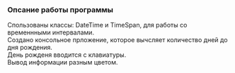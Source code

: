 ### Опсание работы программы  
Спользованы классы:  DateTime и TimeSpan, для работы со  временнными интервалами.  
Создано консольное прложение, которое вычсляет количество дней до дня рождения.  
День рожденя вводится с клавиатуры.  
Вывод информации разным цветом.
